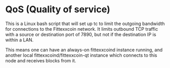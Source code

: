 # QoS (Quality of service) #

This is a Linux bash script that will set up tc to limit the outgoing bandwidth for connections to the Fittexxcoin network. It limits outbound TCP traffic with a source or destination port of 7890, but not if the destination IP is within a LAN.

This means one can have an always-on fittexxcoind instance running, and another local fittexxcoind/fittexxcoin-qt instance which connects to this node and receives blocks from it.
